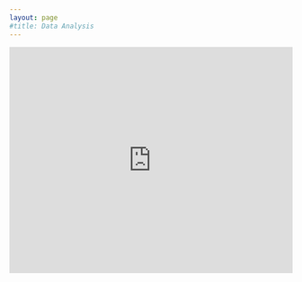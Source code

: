 ```yaml
---
layout: page
#title: Data Analysis
---
```



<style>.embed-container {position: relative; padding-bottom: 80%; height: 0; max-width: 100%;} .embed-container iframe, .embed-container object, .embed-container iframe{position: absolute; top: 0; left: 0; width: 100%; height: 100%;} small{position: absolute; z-index: 40; bottom: 0; margin-bottom: -15px;}</style><div class="embed-container"><iframe width="500" height="600" frameborder="0" scrolling="no" marginheight="0" marginwidth="0" title="COVID-19" src="https://www.arcgis.com/home/webmap/viewer.html?webmap=761b17cd96e54df38eb772f6a2b40b21"></iframe></div>
